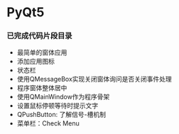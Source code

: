 # PyQt5

### 已完成代码片段目录

- 最简单的窗体应用
- 添加应用图标
- 状态栏
- 使用QMessageBox实现关闭窗体询问是否关闭事件处理
- 程序窗体整体居中
- 使用QMainWindow作为程序骨架
-  设置鼠标停顿等待时提示文字
-  QPushButton: 了解信号-槽机制
-  菜单栏：Check Menu

